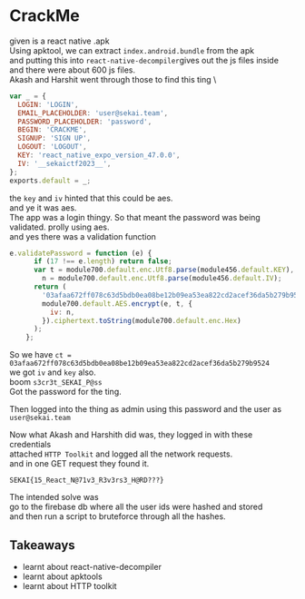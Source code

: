 # CrackMe

given is a react native .apk \
Using apktool, we can extract `index.android.bundle` from the apk \
and putting this into `react-native-decompiler`gives out the js files inside \
and there were about 600 js files. \
Akash and Harshit went through those to find this ting \
```js
var _ = {
  LOGIN: 'LOGIN',
  EMAIL_PLACEHOLDER: 'user@sekai.team',
  PASSWORD_PLACEHOLDER: 'password',
  BEGIN: 'CRACKME',
  SIGNUP: 'SIGN UP',
  LOGOUT: 'LOGOUT',
  KEY: 'react_native_expo_version_47.0.0',
  IV: '__sekaictf2023__',
};
exports.default = _;
```

the `key` and `iv` hinted that this could be aes. \
and ye it was aes. \
The app was a login thingy. So that meant the password was being validated. prolly using aes. \
and yes there was a validation function 
```js
e.validatePassword = function (e) {
      if (17 !== e.length) return false;
      var t = module700.default.enc.Utf8.parse(module456.default.KEY),
        n = module700.default.enc.Utf8.parse(module456.default.IV);
      return (
        '03afaa672ff078c63d5bdb0ea08be12b09ea53ea822cd2acef36da5b279b9524' ===
        module700.default.AES.encrypt(e, t, {
          iv: n,
        }).ciphertext.toString(module700.default.enc.Hex)
      );
    };
```

So we have `ct = 03afaa672ff078c63d5bdb0ea08be12b09ea53ea822cd2acef36da5b279b9524` \
we got `iv` and `key` also. \
boom `s3cr3t_SEKAI_P@ss` \
Got the password for the ting. 

Then logged into the thing as admin using this password and the user as \
`user@sekai.team`

Now what Akash and Harshith did was, they logged in with these credentials \
attached `HTTP Toolkit` and logged all the network requests. \
and in one GET request they found it.

`SEKAI{15_React_N@71v3_R3v3rs3_H@RD???}`

The intended solve was \
go to the firebase db where all the user ids were hashed and stored \
and then run a script to bruteforce through all the hashes.


## Takeaways 
- learnt about react-native-decompiler
- learnt about apktools
- learnt about HTTP toolkit